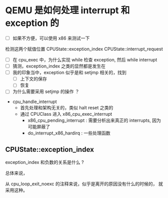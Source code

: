 # QEMU 是如何处理 interrupt 和 exception 的

- [ ] 如果不方便，可以使用 x86 来测试一下


检测这两个赋值位置
CPUState::exception_index
CPUState::interrupt_request

- [ ] 在 cpu_exec 中，为什么实现 while 检查 exception, 然后 while interrupt
- [ ] 猜测，exception_index 之类的显然都是发生在
- [ ] 我的印象当中，exception 似乎是和 setjmp 相关的，找到
  - [ ] 上下文的保存
  - [ ] 恢复
- [ ] 为什么需要采用 setjmp 的操作 ？

- cpu_handle_interrupt
  - 首先处理和架构无关的，类似 halt reset 之类的
  - 通过 CPUClass 进入 x86_cpu_exec_interrupt
      - x86_cpu_pending_interrupt : 需要分析出来真正的 interrupts, 因为可能屏蔽了
      - do_interrupt_x86_hardirq : 一些处理函数

## CPUState::exception_index
exception_index 和负数的关系是什么 ?

总体来说，

从 cpu_loop_exit_noexc 的注释来说，似乎是离开的原因没有什么的时候的，
就采用这种。
